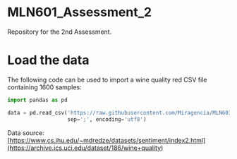 # MLN601_Assessment_2

Repository for the 2nd Assessment.

# Load the data
The following code can be used to import a wine quality red CSV file containing 1600 samples:

```python
import pandas as pd

data = pd.read_csv('https://raw.githubusercontent.com/Miragencia/MLN601_Assessment_2/main/wine%2Bquality/winequality-red.csv',
                   sep=';', encoding='utf8')
```

Data source: [https://www.cs.jhu.edu/~mdredze/datasets/sentiment/index2.html](https://archive.ics.uci.edu/dataset/186/wine+quality)
